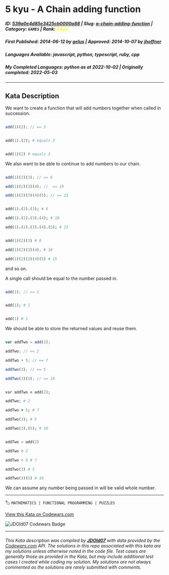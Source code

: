 # 5 kyu - A Chain adding function

##### **ID**: [539a0e4d85e3425cb0000a88](https://www.codewars.com/kata/539a0e4d85e3425cb0000a88) | **Slug**: [a-chain-adding-function](https://www.codewars.com/kata/539a0e4d85e3425cb0000a88) | **Category**: `GAMES` | **Rank**: <span style="color:yellow">5 kyu</span>

##### **First Published**: 2014-06-12 ***by*** [gelus](https://www.codewars.com/users/gelus) | **Approved**: 2014-10-07 ***by*** [jhoffner](https://www.codewars.com/users/jhoffner)

##### **Languages Available**: javascript, python, typescript, ruby, cpp

##### **My Completed Languages**: python ***as at*** 2022-10-02 | **Originally completed**: 2022-05-03

---

## Kata Description


We want to create a function that will add numbers together when called in succession.



```javascript

add(1)(2); // == 3

```



```ruby

add(1).(2); # equals 3

```



```python

add(1)(2) # equals 3

```



We also want to be able to continue to add numbers to our chain.



```javascript

add(1)(2)(3); // == 6

add(1)(2)(3)(4); //  == 10

add(1)(2)(3)(4)(5); // == 15

```



```ruby

add(1).(2).(3); # 6

add(1).(2).(3).(4); # 10

add(1).(2).(3).(4).(5); # 15

```



```python

add(1)(2)(3) # 6

add(1)(2)(3)(4); # 10

add(1)(2)(3)(4)(5) # 15

```



and so on.



A single call should be equal to the number passed in.



```javascript

add(1); // == 1

```



```ruby

add(1); # 1

```



```python

add(1) # 1

```



We should be able to store the returned values and reuse them.



```javascript

var addTwo = add(2);

addTwo; // == 2

addTwo + 5; // == 7

addTwo(3); // == 5

addTwo(3)(5); // == 10

```



```ruby

var addTwo = add(2);

addTwo; # 2

addTwo + 5; # 7

addTwo(3); # 5

addTwo(3).(5); # 10

```



```python

addTwo = add(2)

addTwo # 2

addTwo + 5 # 7

addTwo(3) # 5

addTwo(3)(5) # 10

```



We can assume any number being passed in will be valid whole number. 

---


🏷 `MATHEMATICS | FUNCTIONAL PROGRAMMING | PUZZLES`


[View this Kata on Codewars.com](https://www.codewars.com/kata/539a0e4d85e3425cb0000a88)

![](https://www.codewars.com/users/jdold07/badges/large "JDOld07 Codewars Badge")

---

###### *This Kata description was compiled by [**JDOld07**](https://tpstech.dev) with data provided by the [Codewars.com](https://www.codewars.com) API.  The solutions in this repo associated with this kata are my solutions unless otherwise noted in the code file.  Test cases are generally those as provided in the Kata, but may include additional test cases I created while coding my solution.  My solutions are not always commented as the solutions are rarely submitted with comments.*
